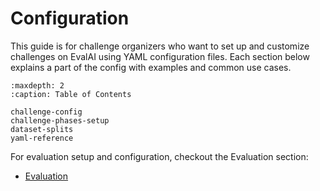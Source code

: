 # Configuration

This guide is for challenge organizers who want to set up and customize challenges on EvalAI using YAML configuration files. Each section below explains a part of the config with examples and common use cases.

```{toctree}
:maxdepth: 2
:caption: Table of Contents

challenge-config
challenge-phases-setup
dataset-splits
yaml-reference
```

For evaluation setup and configuration, checkout the Evaluation section:
<br>
- <a href="../evaluation/">Evaluation</a>

